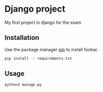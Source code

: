 # Django project

My first project in django for the exam

## Installation

Use the package manager [pip](https://pip.pypa.io/en/stable/) to install foobar.

```bash
pip install -r requirements.txt
```

## Usage

```bash
python3 manage.py
```
